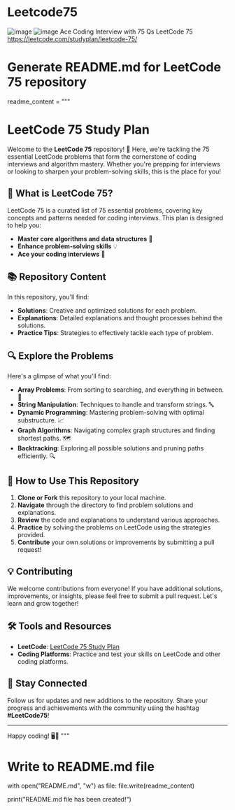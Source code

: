 # Leetcode75
![image](https://github.com/user-attachments/assets/2e29aa2b-a8dd-49a2-9d27-8056e0e88e00)
![image](https://github.com/user-attachments/assets/d8e8d3ee-56f4-4157-924f-56c1a64696f7)
Ace Coding Interview with 75 Qs
LeetCode 75
https://leetcode.com/studyplan/leetcode-75/
# Generate README.md for LeetCode 75 repository

readme_content = """
# LeetCode 75 Study Plan

Welcome to the **LeetCode 75** repository! 🚀 Here, we're tackling the 75 essential LeetCode problems that form the cornerstone of coding interviews and algorithm mastery. Whether you're prepping for interviews or looking to sharpen your problem-solving skills, this is the place for you!

## 🌟 What is LeetCode 75?

LeetCode 75 is a curated list of 75 essential problems, covering key concepts and patterns needed for coding interviews. This plan is designed to help you:

- **Master core algorithms and data structures** 🧠
- **Enhance problem-solving skills** 💡
- **Ace your coding interviews** 🎯

## 📚 Repository Content

In this repository, you'll find:

- **Solutions**: Creative and optimized solutions for each problem.
- **Explanations**: Detailed explanations and thought processes behind the solutions.
- **Practice Tips**: Strategies to effectively tackle each type of problem.

## 🔍 Explore the Problems

Here's a glimpse of what you'll find:

- **Array Problems**: From sorting to searching, and everything in between. 🧩
- **String Manipulation**: Techniques to handle and transform strings. 🔤
- **Dynamic Programming**: Mastering problem-solving with optimal substructure. 📈
- **Graph Algorithms**: Navigating complex graph structures and finding shortest paths. 🗺️
- **Backtracking**: Exploring all possible solutions and pruning paths efficiently. 🔍

## 🚀 How to Use This Repository

1. **Clone or Fork** this repository to your local machine.
2. **Navigate** through the directory to find problem solutions and explanations.
3. **Review** the code and explanations to understand various approaches.
4. **Practice** by solving the problems on LeetCode using the strategies provided.
5. **Contribute** your own solutions or improvements by submitting a pull request!

## 💡 Contributing

We welcome contributions from everyone! If you have additional solutions, improvements, or insights, please feel free to submit a pull request. Let's learn and grow together!

## 🛠️ Tools and Resources

- **LeetCode**: [LeetCode 75 Study Plan](https://leetcode.com/studyplan/leetcode-75/)
- **Coding Platforms**: Practice and test your skills on LeetCode and other coding platforms.

## 📣 Stay Connected

Follow us for updates and new additions to the repository. Share your progress and achievements with the community using the hashtag **#LeetCode75**!

---

Happy coding! 🖥️🚀
"""

# Write to README.md file
with open("README.md", "w") as file:
    file.write(readme_content)

print("README.md file has been created!")
